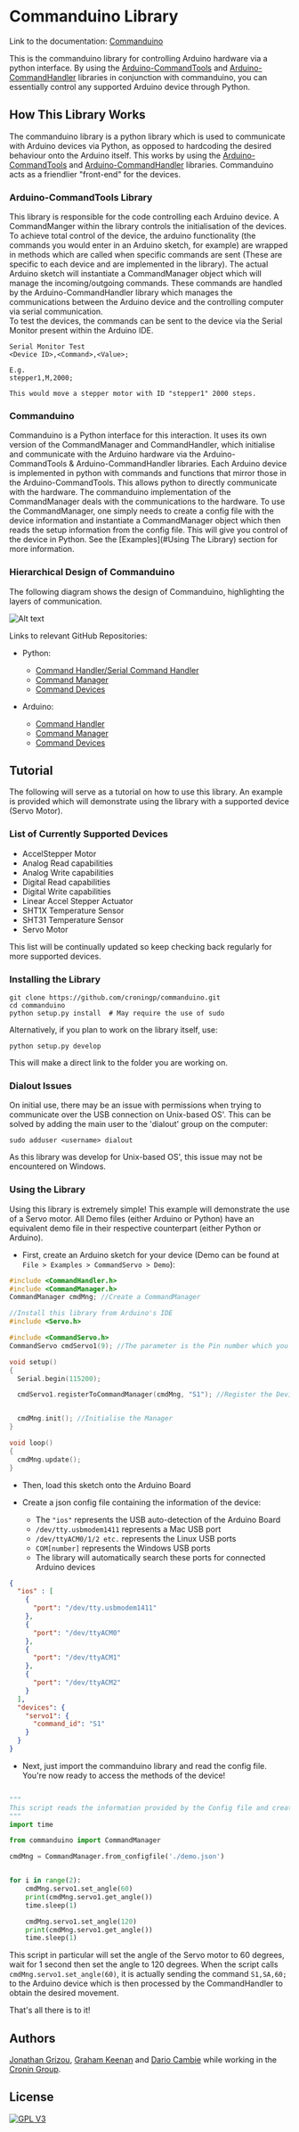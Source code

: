 # Commanduino Library

Link to the documentation: [Commanduino](https://croningp.github.io/commanduino/index.html)

This is the commanduino library for controlling Arduino hardware via a python interface. By using the [Arduino-CommandTools](https://github.com/croningp/Arduino-CommandTools) and [Arduino-CommandHandler](https://github.com/croningp/Arduino-CommandHandler) libraries in conjunction with commanduino, you can essentially control any supported Arduino device through Python.

## How This Library Works
The commanduino library is a python library which is used to communicate with Arduino devices via Python, as opposed to hardcoding the desired behaviour onto the Arduino itself. This works by using the [Arduino-CommandTools](https://github.com/croningp/Arduino-CommandTools) and [Arduino-CommandHandler](https://github.com/croningp/Arduino-CommandHandler) libraries. Commanduino acts as a friendlier "front-end" for the devices.

### Arduino-CommandTools Library
This library is responsible for the code controlling each Arduino device. A CommandManger within the library controls the initialisation of the devices. To achieve total control of the device, the arduino functionality (the commands you would enter in an Arduino sketch, for example) are wrapped in methods which are called when specific commands are sent (These are specific to each device and are implemented in the library). The actual Arduino sketch will instantiate a CommandManager object which will manage the incoming/outgoing commands.  These commands are handled by the Arduino-CommandHandler library which manages the communications between the Arduino device and the controlling computer via serial communication.  
To test the devices, the commands can be sent to the device via the Serial Monitor present within the Arduino IDE. 

```
Serial Monitor Test
<Device ID>,<Command>,<Value>;

E.g.
stepper1,M,2000;

This would move a stepper motor with ID "stepper1" 2000 steps.
```

### Commanduino
Commanduino is a Python interface for this interaction. It uses its own version of the CommandManager and CommandHandler, which initialise and communicate with the Arduino hardware via the Arduino-CommandTools & Arduino-CommandHandler libraries. Each Arduino device is implemented in python with commands and functions that mirror those in the Arduino-CommandTools. This allows python to directly communicate with the hardware. The commanduino implementation of the CommandManager deals with the communications to the hardware. To use the CommandManager, one simply needs to create a config file with the device information and instantiate a CommandManager object which then reads the setup information from the config file. This will give you control of the device in Python. See the [Examples](#Using The Library) section for more information.

### Hierarchical Design of Commanduino
The following diagram shows the design of Commanduino, highlighting the layers of communication.

![Alt text](https://cloud.githubusercontent.com/assets/13821621/20561408/6886aa92-b176-11e6-8987-4d69ce578e6a.png "Commanduino Hierarchy")

Links to relevant GitHub Repositories:
* Python:
	* [Command Handler/Serial Command Handler](https://github.com/croningp/commanduino/blob/master/commanduino/commandhandler.py)
	* [Command Manager](https://github.com/croningp/commanduino/blob/master/commanduino/commandmanager.py)
	* [Command Devices](https://github.com/croningp/commanduino/tree/master/commanduino/commanddevices)

* Arduino:
	* [Command Handler](https://github.com/croningp/Arduino-CommandHandler)
	* [Command Manager](https://github.com/croningp/Arduino-CommandTools/tree/master/CommandManager)
	* [Command Devices](https://github.com/croningp/Arduino-CommandTools)

## Tutorial
The following will serve as a tutorial on how to use this library. An example is provided which will demonstrate using the library with a supported device (Servo Motor).

### List of Currently Supported Devices
* AccelStepper Motor
* Analog Read capabilities
* Analog Write capabilities
* Digital Read capabilities
* Digital Write capabilities
* Linear Accel Stepper Actuator
* SHT1X Temperature Sensor
* SHT31 Temperature Sensor
* Servo Motor

This list will be continually updated so keep checking back regularly for more supported devices.

### Installing the Library

```
git clone https://github.com/croningp/commanduino.git
cd commanduino
python setup.py install  # May require the use of sudo
```

Alternatively, if you plan to work on the library itself, use:

```
python setup.py develop
```

This will make a direct link to the folder you are working on.

### Dialout Issues
On initial use, there may be an issue with permissions when trying to communicate over the USB connection on Unix-based OS'. This can be solved by adding the main user to the 'dialout' group on the computer:
```
sudo adduser <username> dialout
```
As this library was develop for Unix-based OS', this issue may not be encountered on Windows.

### Using the Library
Using this library is extremely simple! This example will demonstrate the use of a Servo motor.
All Demo files (either Arduino or Python) have an equivalent demo file in their respective counterpart (either Python or Arduino).

* First, create an Arduino sketch for your device (Demo can be found at `File > Examples > CommandServo > Demo`):

```cpp
#include <CommandHandler.h>
#include <CommandManager.h>
CommandManager cmdMng; //Create a CommandManager

//Install this library from Arduino's IDE
#include <Servo.h>

#include <CommandServo.h>
CommandServo cmdServo1(9); //The parameter is the Pin number which you plug the device into

void setup()
{
  Serial.begin(115200);

  cmdServo1.registerToCommandManager(cmdMng, "S1"); //Register the Device to the CommandManager


  cmdMng.init(); //Initialise the Manager
}

void loop()
{
  cmdMng.update();
}

```

* Then, load this sketch onto the Arduino Board

* Create a json config file containing the information of the device:
	* The `"ios"` represents the USB auto-detection of the Arduino Board
	* `/dev/tty.usbmodem1411` represents a Mac USB port
	* `/dev/ttyACM0/1/2 etc.` represents the Linux USB ports
	* `COM[number]` represents the Windows USB ports
	* The library will automatically search these ports for connected Arduino devices

```json
{
  "ios" : [
    {
      "port": "/dev/tty.usbmodem1411"
    },
    {
      "port": "/dev/ttyACM0"
    },
    {
      "port": "/dev/ttyACM1"
    },
    {
      "port": "/dev/ttyACM2"
    }
  ],
  "devices": {
    "servo1": {
      "command_id": "S1"
    }
  }
}
```

* Next, just import the commanduino library and read the config file. You're now ready to access the methods of the device!

```python

"""
This script reads the information provided by the Config file and creates a CommandManager with this information. This sets up the device on both the Arduino side and Python side which allows you to control it.
"""
import time

from commanduino import CommandManager

cmdMng = CommandManager.from_configfile('./demo.json')


for i in range(2):
    cmdMng.servo1.set_angle(60)
    print(cmdMng.servo1.get_angle())
    time.sleep(1)

    cmdMng.servo1.set_angle(120)
    print(cmdMng.servo1.get_angle())
    time.sleep(1)

```

This script in particular will set the angle of the Servo motor to 60 degrees, wait for 1 second then set the angle to 120 degrees.
When the script calls `cmdMng.servo1.set_angle(60)`, it is actually sending the command `S1,SA,60;` to the Arduino device which is then processed by the CommandHandler to obtain the desired movement.

That's all there is to it!

## Authors

[Jonathan Grizou](http://www.chem.gla.ac.uk/cronin/members/Jonathan/), [Graham Keenan](https://github.com/ShinRa26) and [Dario Cambie](http://www.chem.gla.ac.uk/cronin/members/DCambie/) while working in the [Cronin Group](http://www.chem.gla.ac.uk/cronin/).

## License

[![GPL V3](https://www.gnu.org/graphics/gplv3-127x51.png)](https://www.gnu.org/licenses/gpl.html)
